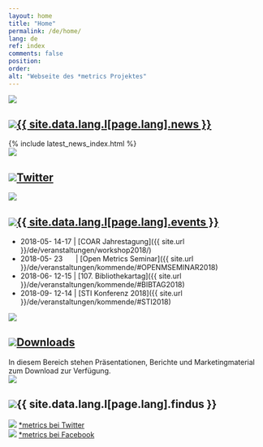 ```yaml
---
layout: home
title: "Home"
permalink: /de/home/
lang: de
ref: index
comments: false
position:
order:
alt: "Webseite des *metrics Projektes"
---
```

<!-- <div class="columns collapse mansonry__wrap">
<div id="masonry-container" class="small-collapse medium-collapse"> -->

<div id="masonry" class="cell grid-x small-collapse medium-collapse">

<!-- News -->
<div class="featurebox cell grid-x grid-container medium-6">
  <div class="hide-for-small-only cell medium-2 featurebox__icon" aria-hidden="true">
    <img src="{{ site.baseurl }}/img/icons/pulse.svg" aria-hidden="true">
  </div>
  <div class="cell medium-10">
    <h2 class="featurebox__header"><img src="{{ site.baseurl }}/img/icons/pulse.svg" class="show-for-small-only" aria-hidden="true"><a href="{{ site.baseurl }}/de/meldungen/">{{ site.data.lang.l[page.lang].news }}</a></h2>
    <div class="featurebox__content">
      {% include latest_news_index.html %}
    </div>
  </div>
</div>

<!-- Twitter -->
<div class="featurebox cell grid-x grid-container medium-6">
  <div class="hide-for-small-only columns medium-2 featurebox__icon" aria-hidden="true">
    <img src="{{ site.baseurl }}/img/icons/twitter-alt.svg" aria-hidden="true">
  </div>
  <div class="cell medium-10">
    <h2 class="featurebox__header"><img src="{{ site.baseurl }}/img/icons/twitter-alt.svg" class="show-for-small-only" aria-hidden="true"><a href="https://twitter.com/metrics_project">Twitter</a></h2>
    <div id="featurebox__content__twitter" class="featurebox__content">
    </div>
  </div>
</div>

<!-- Events -->
<div class="featurebox cell grid-x grid-container medium-6">
  <div class="hide-for-small-only columns medium-2 featurebox__icon" aria-hidden="true">
    <img src="{{ site.baseurl }}/img/icons/calendar.svg" aria-hidden="true">
  </div>
  <div class="cell medium-10">
    <h2 class="featurebox__header"><img src="{{ site.baseurl }}/img/icons/calendar.svg" class="show-for-small-only" aria-hidden="true"><a href="{{ site.baseurl }}/en/events/">{{ site.data.lang.l[page.lang].events }}</a></h2>
<div class="featurebox__content" markdown="1">
<!-- Start editing content here -->
  
* 2018-05- 14-17 \| [COAR Jahrestagung]({{ site.url }}/de/veranstaltungen/workshop2018/)  
* 2018-05- 23      \| [Open Metrics Seminar]({{ site.url }}/de/veranstaltungen/kommende/#OPENMSEMINAR2018)
* 2018-06- 12-15 \| [107. Bibliothekartag]({{ site.url }}/de/veranstaltungen/kommende/#BIBTAG2018)
* 2018-09- 12-14 \| [STI Konferenz 2018]({{ site.url }}/de/veranstaltungen/kommende/#STI2018)

<!-- Stop editing content here -->
</div>
  </div>
</div>

<!-- Downloads -->
<div class="featurebox cell grid-x grid-container medium-6">
  <div class="hide-for-small-only columns medium-2 featurebox__icon" aria-hidden="true">
    <img src="{{ site.baseurl }}/img/icons/download.svg" aria-hidden="true">
  </div>
  <div class="cell medium-10">
    <h2 class="featurebox__header"><img src="{{ site.baseurl }}/img/icons/download.svg" class="show-for-small-only" aria-hidden="true"><a href="{{ site.baseurl }}/en/downloads/">Downloads</a></h2>
<div class="featurebox__content" markdown="1">
<!-- Start editing content here -->
In diesem Bereich stehen Präsentationen, Berichte und Marketingmaterial zum Download zur Verfügung.
<!-- Stop editing content here -->
</div>
  </div>
</div>

<!-- Find us at -->
<div class="featurebox cell grid-x grid-container medium-6">
  <div class="hide-for-small-only columns medium-2 featurebox__icon" aria-hidden="true">
    <img src="{{ site.baseurl }}/img/icons/email.svg" aria-hidden="true">
  </div>
  <div class="cell medium-10">
    <h2 class="featurebox__header"><img src="{{ site.baseurl }}/img/icons/email.svg" class="show-for-small-only" aria-hidden="true">{{ site.data.lang.l[page.lang].findus }}</h2>
    <div class="featurebox__content">
      <img src="{{ site.baseurl }}/img/icons/twitter-alt.svg" aria-hidden="true"> <a href="https://twitter.com/metrics_project">*metrics bei Twitter</a> <br>
      <img src="{{ site.baseurl }}/img/icons/facebook-alt.svg" aria-hidden="true"> <a href="https://www.facebook.com/metricsproject">*metrics bei Facebook</a>
    </div>
  </div>
</div>

<!-- </div> -->
</div>

